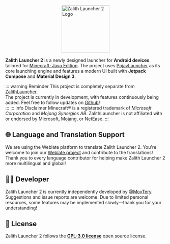 <div style="display: flex; justify-content: center; align-items: center; flex-direction: column;">
  <img src="/zl_icon.png" alt="Zalith Launcher 2 Logo" style="width: 150px;">
</div>


**Zalith Launcher 2** is a newly designed launcher for **Android devices** tailored for [Minecraft: Java Edition](https://www.minecraft.net/). The project uses [PojavLauncher](https://github.com/PojavLauncherTeam/PojavLauncher/tree/v3_openjdk/app_pojavlauncher/src/main/jni) as its core launching engine and features a modern UI built with **Jetpack Compose** and **Material Design 3**.

::: warning Reminder
This project is completely separate from [ZalithLauncher](/en/docs/projects/zl1).  
The project is currently in development, with features continuously being added. Feel free to follow updates on [Github](https://github.com/ZalithLauncher/ZalithLauncher2)!  
:::
::: info Disclaimer
Minecraft® is a registered trademark of _Microsoft Corporation_ and _Mojang Synergies AB_.
ZalithLauncher is not affiliated with or endorsed by Microsoft, Mojang, or NetEase.
:::

## 🌐 Language and Translation Support

We are using the Weblate platform to translate Zalith Launcher 2. You're welcome to join our [Weblate project](https://hosted.weblate.org/projects/zalithlauncher2) and contribute to the translations!  
Thank you to every language contributor for helping make Zalith Launcher 2 more multilingual and global!

## 👨‍💻 Developer

Zalith Launcher 2 is currently independently developed by [@MovTery](https://github.com/MovTery).  
Suggestions and issue reports are welcome. Due to limited personal resources, some features may be implemented slowly—thank you for your understanding!

## 📜 License

Zalith Launcher 2 follows the **[GPL-3.0 license](https://github.com/ZalithLauncher/ZalithLauncher2/blob/main/LICENSE)** open source license.
